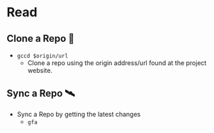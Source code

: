 # Read

## Clone a Repo 🐣
* `gccd $origin/url`
    - Clone a repo using the origin address/url found at the project website.

## Sync a Repo 🛰
* Sync a Repo by getting the latest changes
    - `gfa`